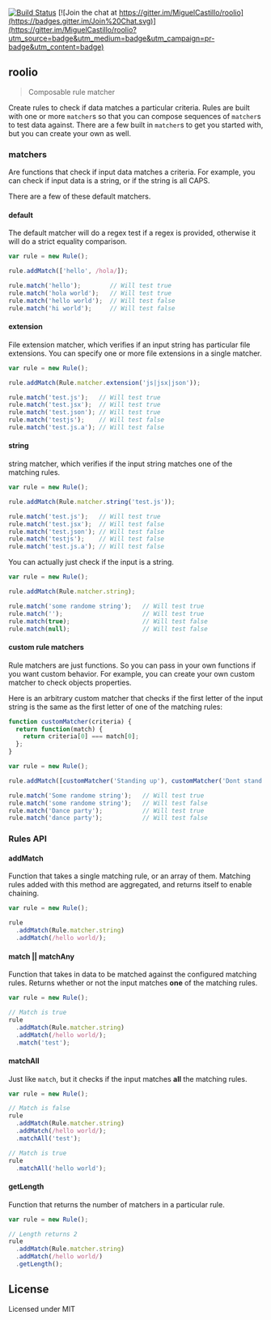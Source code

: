 [![Build Status](https://travis-ci.org/MiguelCastillo/roolio.svg?branch=travis-deployment)](https://travis-ci.org/MiguelCastillo/roolio)
[![Join the chat at https://gitter.im/MiguelCastillo/roolio](https://badges.gitter.im/Join%20Chat.svg)](https://gitter.im/MiguelCastillo/roolio?utm_source=badge&utm_medium=badge&utm_campaign=pr-badge&utm_content=badge)

## roolio

> Composable rule matcher

Create rules to check if data matches a particular criteria. Rules are built with one or more `matcher`s so that you can compose sequences of `matcher`s to test data against. There are a few built in `matcher`s to get you started with, but you can create your own as well.


### matchers

Are functions that check if input data matches a criteria. For example, you can check if input data is a string, or if the string is all CAPS.

There are a few of these default matchers.


#### default

The default matcher will do a regex test if a regex is provided, otherwise it will do a strict equality comparison.

``` javascript
var rule = new Rule();

rule.addMatch(['hello', /hola/]);

rule.match('hello');        // Will test true
rule.match('hola world');   // Will test true
rule.match('hello world');  // Will test false
rule.match('hi world');     // Will test false
```

#### extension

File extension matcher, which verifies if an input string has particular file extensions. You can specify one or more file extensions in a single matcher.

``` javascript
var rule = new Rule();

rule.addMatch(Rule.matcher.extension('js|jsx|json'));

rule.match('test.js');   // Will test true
rule.match('test.jsx');  // Will test true
rule.match('test.json'); // Will test true
rule.match('testjs');    // Will test false
rule.match('test.js.a'); // Will test false
```

#### string

string matcher, which verifies if the input string matches one of the matching rules.

``` javascript
var rule = new Rule();

rule.addMatch(Rule.matcher.string('test.js'));

rule.match('test.js');   // Will test true
rule.match('test.jsx');  // Will test false
rule.match('test.json'); // Will test false
rule.match('testjs');    // Will test false
rule.match('test.js.a'); // Will test false
```

You can actually just check if the input is a string.

``` javascript
var rule = new Rule();

rule.addMatch(Rule.matcher.string);

rule.match('some randome string');   // Will test true
rule.match('');                      // Will test true
rule.match(true);                    // Will test false
rule.match(null);                    // Will test false
```

#### custom rule matchers

Rule matchers are just functions. So you can pass in your own functions if you want custom behavior. For example, you can create your own custom matcher to check objects properties.

Here is an arbitrary custom matcher that checks if the first letter of the input string is the same as the first letter of one of the matching rules:

``` javascript
function customMatcher(criteria) {
  return function(match) {
    return criteria[0] === match[0];
  };
}

var rule = new Rule();

rule.addMatch([customMatcher('Standing up'), customMatcher('Dont stand up'));

rule.match('Some randome string');   // Will test true
rule.match('some randome string');   // Will test false
rule.match('Dance party');           // Will test true
rule.match('dance party');           // Will test false
```

### Rules API

#### addMatch

Function that takes a single matching rule, or an array of them. Matching rules added with this method are aggregated, and returns itself to enable chaining.

``` javascript
var rule = new Rule();

rule
  .addMatch(Rule.matcher.string)
  .addMatch(/hello world/);
```

#### match || matchAny

Function that takes in data to be matched against the configured matching rules.  Returns whether or not the input matches **one** of the matching rules.

``` javascript
var rule = new Rule();

// Match is true
rule
  .addMatch(Rule.matcher.string)
  .addMatch(/hello world/);
  .match('test');
```

#### matchAll

Just like `match`, but it checks if the input matches **all** the matching rules.

``` javascript
var rule = new Rule();

// Match is false
rule
  .addMatch(Rule.matcher.string)
  .addMatch(/hello world/);
  .matchAll('test');

// Match is true
rule
  .matchAll('hello world');
```


#### getLength

Function that returns the number of matchers in a particular rule.

``` javascript
var rule = new Rule();

// Length returns 2
rule
  .addMatch(Rule.matcher.string)
  .addMatch(/hello world/)
  .getLength();
```

## License

Licensed under MIT

